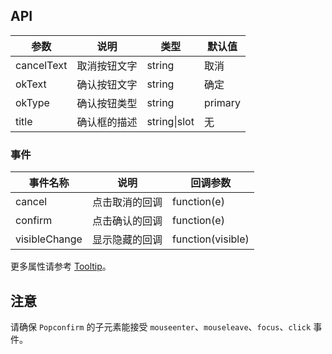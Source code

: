 ## API

| 参数 | 说明 | 类型 | 默认值 |
| --- | --- | --- | --- |
| cancelText | 取消按钮文字 | string | 取消 |
| okText | 确认按钮文字 | string | 确定 |
| okType | 确认按钮类型 | string | primary |
| title | 确认框的描述 | string\|slot | 无 |

### 事件
| 事件名称 | 说明 | 回调参数 |
| --- | --- | --- |
| cancel | 点击取消的回调 | function(e) |
| confirm | 点击确认的回调 | function(e) |
| visibleChange | 显示隐藏的回调 | function(visible) |

更多属性请参考 [Tooltip](#/cn/components/tooltip/#API)。

## 注意

请确保 `Popconfirm` 的子元素能接受 `mouseenter`、`mouseleave`、`focus`、`click` 事件。
